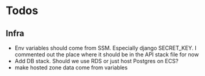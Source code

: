 # Todos

## Infra

- Env variables should come from SSM. Especially django SECRET_KEY. I commented out the place where it should be in the API stack file for now
- Add DB stack. Should we use RDS or just host Postgres on ECS?
- make hosted zone data come from variables
